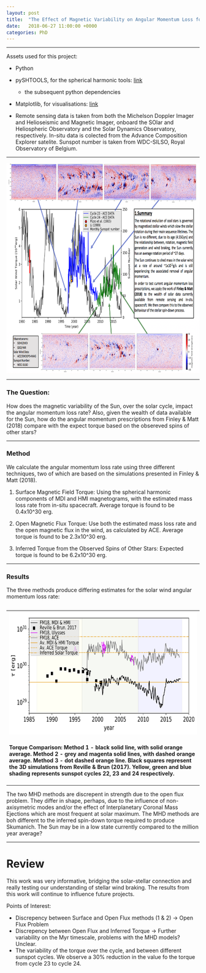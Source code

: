 ```yaml
---
layout: post
title:  "The Effect of Magnetic Variability on Angular Momentum Loss for the Sun"
date:   2018-06-27 11:00:00 +0000
categories: PhD
---
```

---
Assets used for this project:
* Python
* pySHTOOLS, for the spherical harmonic tools: [link](https://shtools.oca.eu/shtools/index.html)
	* the subsequent python dependencies
* Matplotlib, for visualisations: [link](https://matplotlib.org/index.html)

* Remote sensing data is taken from both the Michelson Doppler Imager and Helioseismic and Magnetic Imager, onboard the SOlar and Heliospheric Observatory and the Solar Dynamics Observatory, respectively. In-situ data is colected from the Advance Composition Explorer satelite. Sunspot number is taken from WDC-SILSO, Royal Observatory of Belgium.

---

<img src="/images/SolarTorque/SolarCycleTorqueFig.png" height='550' align="middle">

---

### The Question:
How does the magnetic variability of the Sun, over the solar cycle, impact the angular momentum loss rate? Also, given the wealth of data available for the Sun, how do the angular momentum prescriptions from Finley & Matt (2018) compare with the expect torque based on the obsereved spins of other stars?

---

### Method
We calculate the angular momentum loss rate using three different techniques, two of which are based on the simulations presented in Finley & Matt (2018).

1. Surface Magnetic Field Torque: Using the spherical harmonic components of MDI and HMI magnetograms, with the estimated mass loss rate from in-situ spacecraft. Average torque is found to be 0.4x10^30 erg.

2. Open Magnetic Flux Torque: Use both the estimated mass loss rate and the open magnetic flux in the wind, as calculated by ACE. Average torque is found to be 2.3x10^30 erg.

3. Inferred Torque from the Observed Spins of Other Stars: Expected torque is found to be 6.2x10^30 erg.

---

### Results

The three methods produce differing estimates for the solar wind angular momentum loss rate:

<table class="image" align="right">
<tr><td><img src="/images/SolarTorque/All_torques.png" height='320' align="middle"></td></tr>
<tr><td class="caption"><h4>Torque Comparison: Method 1 - black solid line, with solid orange average. Method 2 - grey and magenta solid lines, with dashed orange average. Method 3 - dot dashed orange line. Black squares represent the 3D simulations from Reville & Brun (2017). Yellow, green and blue shading represents sunspot cycles 22, 23 and 24 respectively.</h4></td></tr>
</table>

The two MHD methods are discrepent in strength due to the open flux problem. They differ in shape, perhaps, due to the influence of non-axisymetric modes and/or the effect of Interplanetary Coronal Mass Ejections which are most frequent at solar maximum. The MHD methods are boh different to the inferred spin-down torque required to produce Skumanich. The Sun may be in a low state currently compared to the million year average?

---

# Review

This work was very informative, bridging the solar-stellar connection and really testing our understanding of stellar wind braking. The results from this work will continue to influence future projects.

Points of Interest:
* Discrepency between Surface and Open Flux methods (1 & 2) -> Open Flux Problem
* Discrepency between Open Flux and Inferred Torque -> Further variability on the Myr timescale, problems with the MHD models? Unclear.
* The variability of the torque over the cycle, and between different sunspot cycles. We observe a 30% reduction in the value fo the torque from cycle 23 to cycle 24.

